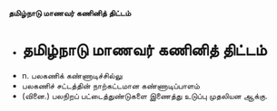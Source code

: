 **தமிழ்நாடு மாணவர் கணினித் திட்டம்**
- # தமிழ்நாடு மாணவர் கணினித் திட்டம்
- n. பலகணிக் கண்ணாடிச்சில்லு
- பலகணிச் சட்டத்தின் நாற்கட்டமான கண்ணாடிப்பாளம்
- (வினை.) பலநிறப் பட்டைத்துண்டுகளை இணைத்து உடுப்பு முதலியன ஆக்கு.

